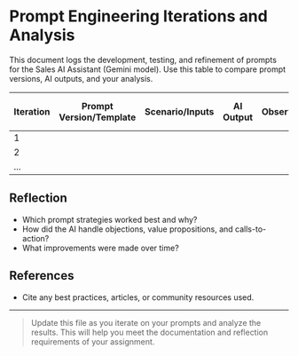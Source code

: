 # Prompt Engineering Iterations and Analysis

This document logs the development, testing, and refinement of prompts for the Sales AI Assistant (Gemini model). Use this table to compare prompt versions, AI outputs, and your analysis.

| Iteration | Prompt Version/Template | Scenario/Inputs | AI Output | Observations/Analysis | Changes for Next Iteration |
|-----------|------------------------|-----------------|-----------|----------------------|---------------------------|
| 1         |                        |                 |           |                      |                           |
| 2         |                        |                 |           |                      |                           |
| ...       |                        |                 |           |                      |                           |

## Reflection
- Which prompt strategies worked best and why?
- How did the AI handle objections, value propositions, and calls-to-action?
- What improvements were made over time?

## References
- Cite any best practices, articles, or community resources used.

---

> Update this file as you iterate on your prompts and analyze the results. This will help you meet the documentation and reflection requirements of your assignment.